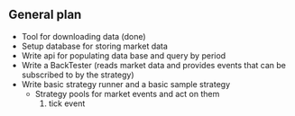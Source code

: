## General plan
* Tool for downloading data (done)
* Setup database for storing market data
* Write api for populating data base and query by period 
* Write a BackTester (reads market data and provides events that can be subscribed to by the strategy)
* Write basic strategy runner and a basic sample strategy
    * Strategy pools for market events and act on them
        1. tick event
    